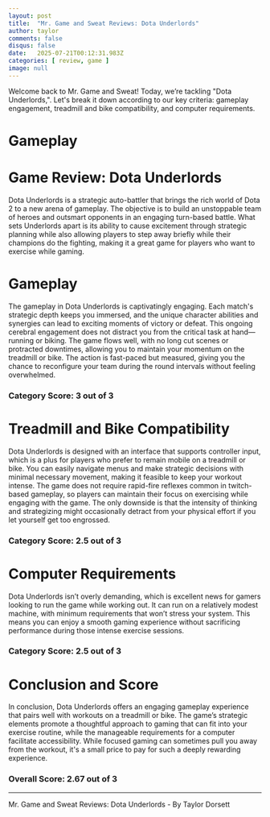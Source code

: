 ```yaml
---
layout: post
title:  "Mr. Game and Sweat Reviews: Dota Underlords"
author: taylor
comments: false
disqus: false
date:   2025-07-21T00:12:31.983Z
categories: [ review, game ]
image: null
---
```


Welcome back to Mr. Game and Sweat! Today, we’re tackling "Dota Underlords,". Let's break it down according to our key criteria: gameplay engagement, treadmill and bike compatibility, and computer requirements.

# Gameplay

# Game Review: Dota Underlords

Dota Underlords is a strategic auto-battler that brings the rich world of Dota 2 to a new arena of gameplay. The objective is to build an unstoppable team of heroes and outsmart opponents in an engaging turn-based battle. What sets Underlords apart is its ability to cause excitement through strategic planning while also allowing players to step away briefly while their champions do the fighting, making it a great game for players who want to exercise while gaming.

# Gameplay

The gameplay in Dota Underlords is captivatingly engaging. Each match's strategic depth keeps you immersed, and the unique character abilities and synergies can lead to exciting moments of victory or defeat. This ongoing cerebral engagement does not distract you from the critical task at hand—running or biking. The game flows well, with no long cut scenes or protracted downtimes, allowing you to maintain your momentum on the treadmill or bike. The action is fast-paced but measured, giving you the chance to reconfigure your team during the round intervals without feeling overwhelmed.

### Category Score: 3 out of 3

# Treadmill and Bike Compatibility

Dota Underlords is designed with an interface that supports controller input, which is a plus for players who prefer to remain mobile on a treadmill or bike. You can easily navigate menus and make strategic decisions with minimal necessary movement, making it feasible to keep your workout intense. The game does not require rapid-fire reflexes common in twitch-based gameplay, so players can maintain their focus on exercising while engaging with the game. The only downside is that the intensity of thinking and strategizing might occasionally detract from your physical effort if you let yourself get too engrossed.

### Category Score: 2.5 out of 3

# Computer Requirements

Dota Underlords isn’t overly demanding, which is excellent news for gamers looking to run the game while working out. It can run on a relatively modest machine, with minimum requirements that won’t stress your system. This means you can enjoy a smooth gaming experience without sacrificing performance during those intense exercise sessions. 

### Category Score: 2.5 out of 3

# Conclusion and Score

In conclusion, Dota Underlords offers an engaging gameplay experience that pairs well with workouts on a treadmill or bike. The game’s strategic elements promote a thoughtful approach to gaming that can fit into your exercise routine, while the manageable requirements for a computer facilitate accessibility. While focused gaming can sometimes pull you away from the workout, it's a small price to pay for such a deeply rewarding experience.

### Overall Score: 2.67 out of 3

---

Mr. Game and Sweat Reviews: Dota Underlords - By Taylor Dorsett
